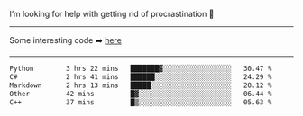 I’m looking for help with getting rid of procrastination 🤔

-----

Some interesting code :arrow_right: [here](https://github.com/zhen8838/playground)

-----

<!--START_SECTION:waka-->

```txt
Python        3 hrs 22 mins   ███████▓░░░░░░░░░░░░░░░░░   30.47 %
C#            2 hrs 41 mins   ██████░░░░░░░░░░░░░░░░░░░   24.29 %
Markdown      2 hrs 13 mins   █████░░░░░░░░░░░░░░░░░░░░   20.12 %
Other         42 mins         █▓░░░░░░░░░░░░░░░░░░░░░░░   06.44 %
C++           37 mins         █▒░░░░░░░░░░░░░░░░░░░░░░░   05.63 %
```

<!--END_SECTION:waka-->

<!--
**zhen8838/zhen8838** is a ✨ _special_ ✨ repository because its `README.md` (this file) appears on your GitHub profile.

Here are some ideas to get you started:

- 🔭 I’m currently working on ...
- 🌱 I’m currently learning ...
- 👯 I’m looking to collaborate on ...
 ...
- 💬 Ask me about ...
- 📫 How to reach me: ...
- 😄 Pronouns: ...
- ⚡ Fun fact: ...
-->
